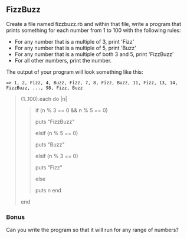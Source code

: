## FizzBuzz

Create a file named fizzbuzz.rb and within that file, write a program that prints something for each number from 1 to 100 with the following rules:

* For any number that is a multiple of 3, print 'Fizz'
* For any number that is a multiple of 5, print 'Buzz'
* For any number that is a multiple of both 3 and 5, print 'FizzBuzz'
* For all other numbers, print the number.

The output of your program will look something like this:
```
=> 1, 2, Fizz, 4, Buzz, Fizz, 7, 8, Fizz, Buzz, 11, Fizz, 13, 14, FizzBuzz, ..., 98, Fizz, Buzz
```
> (1..100).each do |n|
>
>>  if (n % 3 == 0 && n % 5 == 0)
>>
>>  puts "FizzBuzz"
>>
>>  elsif (n % 5 == 0)
>>
>>  puts "Buzz"
>>
>>  elsif (n % 3 == 0)
>>
>>  puts "Fizz"
>>
>>  else
>>
>>  puts n
>> end
>
> end

### Bonus
Can you write the program so that it will run for any range of numbers?
